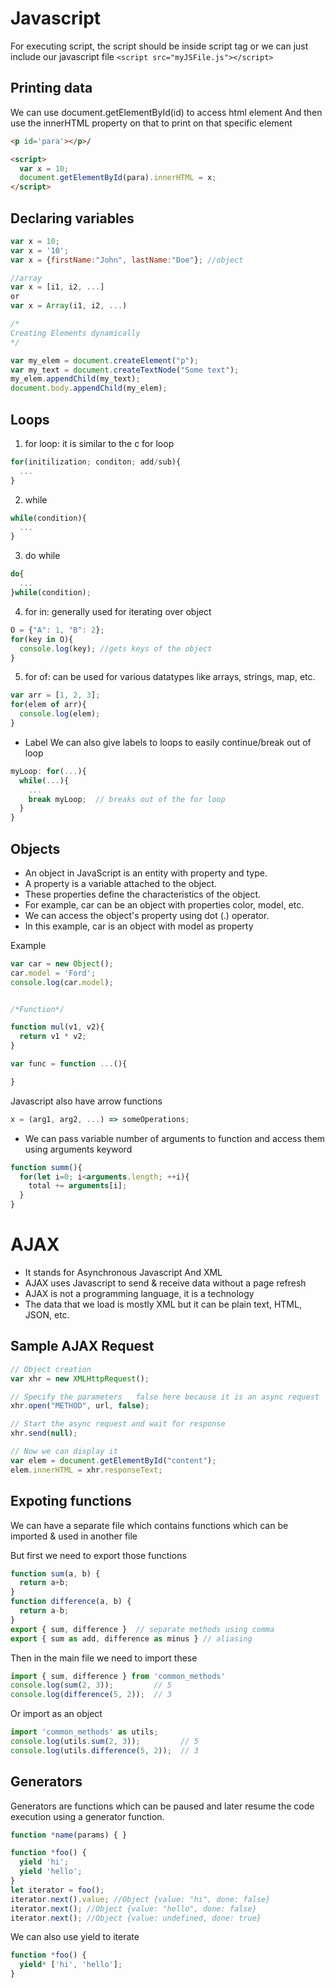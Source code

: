 # Javascript
For executing script, the script should be inside script tag or we can just include our javascript file
`<script src="myJSFile.js"></script>`

## Printing data

We can use document.getElementById(id) to access html element
And then use the innerHTML property on that to print on that specific element

```html
<p id='para'></p>/

<script>
  var x = 10;
  document.getElementById(para).innerHTML = x;
</script>
```


## Declaring variables

```js
var x = 10;
var x = '10';
var x = {firstName:"John", lastName:"Doe"}; //object

//array
var x = [i1, i2, ...]
or
var x = Array(i1, i2, ...)

/*
Creating Elements dynamically
*/

var my_elem = document.createElement("p");
var my_text = document.createTextNode("Some text");
my_elem.appendChild(my_text);
document.body.appendChild(my_elem);
```

## Loops

1. for loop: it is similar to the c for loop
```js
for(initilization; conditon; add/sub){
  ...
}
```
2. while
```js
while(condition){
  ...
}
```

3. do while
```js
do{
  ...
}while(condition);
```
4. for in: generally used for iterating over object
```js
O = {"A": 1, "B": 2};
for(key in O){
  console.log(key); //gets keys of the object
}
```
5. for of: can be used for various datatypes like arrays, strings, map, etc.
```js
var arr = [1, 2, 3];
for(elem of arr){
  console.log(elem);
}
```

* Label
We can also give labels to loops to easily continue/break out of loop

```js
myLoop: for(...){
  while(...){
    ...
    break myLoop;  // breaks out of the for loop
  }
}

```

## Objects

* An object in JavaScript is an entity with property and type.
* A property is a variable attached to the object.
* These properties define the characteristics of the object.
* For example, car can be an object with properties color, model, etc.
* We can access the object's property using dot (.) operator.
* In this example, car is an object with model as property

Example
```js
var car = new Object();
car.model = 'Ford';
console.log(car.model);


/*Function*/

function mul(v1, v2){
  return v1 * v2;
}

var func = function ...(){

}
```

Javascript also have arrow functions
```js
x = (arg1, arg2, ...) => someOperations;
```

* We can pass variable number of arguments to function and access them using arguments keyword

```js
function summ(){
  for(let i=0; i<arguments.length; ++i){
    total += arguments[i];
  }
}
```

# AJAX

* It stands for Asynchronous Javascript And XML
* AJAX uses Javascript to send & receive data without a page refresh
* AJAX is not a programming language, it is a technology
* The data that we load is mostly XML but it can be plain text, HTML, JSON, etc.

## Sample AJAX Request

```js
// Object creation
var xhr = new XMLHttpRequest();

// Specify the parameters   false here because it is an async request
xhr.open("METHOD", url, false);

// Start the async request and wait for response
xhr.send(null);

// Now we can display it
var elem = document.getElementById("content");
elem.innerHTML = xhr.responseText;

```

## Expoting functions

We can have a separate file which contains functions which can be imported & used in another file

But first we need to export those functions

```js
function sum(a, b) {
  return a+b;
}
function difference(a, b) {
  return a-b;
}
export { sum, difference }  // separate methods using comma
export { sum as add, difference as minus } // aliasing
```

Then in the main file we need to import these

```js
import { sum, difference } from 'common_methods'  
console.log(sum(2, 3));         // 5
console.log(difference(5, 2));  // 3
```

Or import as an object
```js
import 'common_methods' as utils;
console.log(utils.sum(2, 3));         // 5
console.log(utils.difference(5, 2));  // 3
```

## Generators

Generators are functions which can be paused and later resume the code execution using a generator function.


```js
function *name(params) { }
```


```js
function *foo() {
  yield 'hi';
  yield 'hello';
}
let iterator = foo();
iterator.next().value; //Object {value: "hi", done: false}
iterator.next(); //Object {value: "hello", done: false}
iterator.next(); //Object {value: undefined, done: true}
```

We can also use yield to iterate

```js
function *foo() {
  yield* ['hi', 'hello'];
}
```




